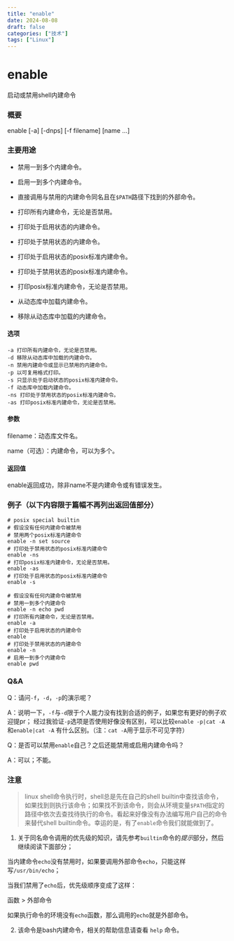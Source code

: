 ```yaml
---
title: "enable"
date: 2024-08-08
draft: false
categories: ["技术"]
tags: ["Linux"]
---
```

enable
===

启动或禁用shell内建命令


### 概要

enable [-a] [-dnps] [-f filename] [name ...]

### 主要用途

- 禁用一到多个内建命令。

- 启用一到多个内建命令。

- 直接调用与禁用的内建命令同名且在`$PATH`路径下找到的外部命令。

- 打印所有内建命令，无论是否禁用。
- 打印处于启用状态的内建命令。
- 打印处于禁用状态的内建命令。

- 打印处于启用状态的posix标准内建命令。
- 打印处于禁用状态的posix标准内建命令。
- 打印posix标准内建命令，无论是否禁用。

- 从动态库中加载内建命令。
- 移除从动态库中加载的内建命令。

#### 选项


```shell
-a 打印所有内建命令，无论是否禁用。
-d 移除从动态库中加载的内建命令。
-n 禁用内建命令或显示已禁用的内建命令。
-p 以可复用格式打印。
-s 只显示处于启动状态的posix标准内建命令。
-f 动态库中加载内建命令。
-ns 打印处于禁用状态的posix标准内建命令。
-as 打印posix标准内建命令，无论是否禁用。
```

#### 参数

filename：动态库文件名。

name（可选）：内建命令，可以为多个。

#### 返回值

enable返回成功，除非name不是内建命令或有错误发生。

### 例子（以下内容限于篇幅不再列出返回值部分）

```shell
# posix special builtin
# 假设没有任何内建命令被禁用
# 禁用两个posix标准内建命令
enable -n set source
# 打印处于禁用状态的posix标准内建命令
enable -ns
# 打印posix标准内建命令，无论是否禁用。
enable -as
# 打印处于启用状态的posix标准内建命令
enable -s
```

```shell
# 假设没有任何内建命令被禁用
# 禁用一到多个内建命令
enable -n echo pwd
# 打印所有内建命令，无论是否禁用。
enable -a
# 打印处于启用状态的内建命令
enable
# 打印处于禁用状态的内建命令
enable -n
# 启用一到多个内建命令
enable pwd
```

### Q&A

Q：请问`-f`，`-d`，`-p`的演示呢？

A：说明一下，`-f`与`-d`限于个人能力没有找到合适的例子，如果您有更好的例子欢迎提pr；
经过我验证`-p`选项是否使用好像没有区别，可以比较```enable -p|cat -A```和```enable|cat -A``` 有什么区别。（注：`cat -A`用于显示不可见字符）

Q：是否可以禁用`enable`自己？之后还能禁用或启用内建命令吗？

A：可以；不能。

### 注意

> linux shell命令执行时，shell总是先在自己的shell builtin中查找该命令，如果找到则执行该命令；如果找不到该命令，则会从环境变量`$PATH`指定的路径中依次去查找待执行的命令。看起来好像没有办法编写用户自己的命令来替代shell builtin命令。幸运的是，有了`enable`命令我们就能做到了。

1. 关于同名命令调用的优先级的知识，请先参考`builtin`命令的*提示*部分，然后继续阅读下面部分；

  当内建命令`echo`没有禁用时，如果要调用外部命令`echo`，只能这样写`/usr/bin/echo`；

  当我们禁用了`echo`后，优先级顺序变成了这样：

  函数 > 外部命令

  如果执行命令的环境没有`echo`函数，那么调用的`echo`就是外部命令。

2. 该命令是bash内建命令，相关的帮助信息请查看 `help` 命令。


